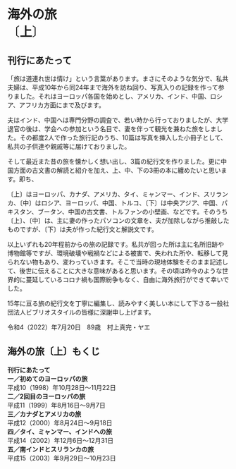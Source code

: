 <style>
@page :first { counter-reset: page 0; }
</style>

<h1>海外の旅<br/><span style="font-weight:400">〔</span>上<span style="font-weight:400">〕</span></h1>

<h2 id="foreword">刊行にあたって</h2>

「旅は道連れ世は情け」という言葉があります。まさにそのような気分で、私共夫婦は、平成10年から同24年まで海外を訪ね回り、写真入りの記録を作って参りました。それはヨーロッパ各国を始めとし、アメリカ、インド、中国、ロシア、アフリカ方面にまで及びます。

夫はインド、中国へは専門分野の調査で、若い時から行っておりましたが、大学退官の後は、学会への参加という名目で、妻を伴って観光を兼ねた旅をしました。その都度2人で作った旅行記のうち、10篇は写真を挿入した小冊子として、私共の子供達や親戚等に届けておりました。

そして最近また昔の旅を懐かしく想い出し、3篇の紀行文を作りました。更に中国方面の古文書の解読と紹介を加え、上、中、下の3冊の本に纏めたいと思います。即ち、

〔上〕はヨーロッパ、カナダ、アメリカ、タイ、ミャンマー、インド、スリランカ、〔中〕はロシア、ヨーロッパ、中国、トルコ、〔下〕は中央アジア、中国、パキスタン、ブータン、中国の古文書、トルファンの小壁画、などです。そのうち〔上〕、〔中〕は、主に妻の作ったパソコンの文章を、夫が加除しながら推敲したものですが、〔下〕は夫が作った紀行文と解説文です。

以上いずれも20年程前からの旅の記録です。私共が回った所は主に名所旧跡や博物館等ですが、環境破壊や戦禍などによる被害で、失われた所や、転移して見られない物もあり、変わっていきます。そこで当時の現地体験をそのまま記述して、後世に伝えることに大きな意味があると思います。その頃は昨今のような世界的に蔓延しているコロナ禍も国際紛争もなく、自由に海外旅行ができて幸いでした。

15年に亘る旅の紀行文を丁寧に編集し、読みやすく美しい本にして下さる一般社団法人ビブリオスタイルの皆様に深謝申し上げます。

<div class="signature">
令和4（2022）年7月20日　89歳　村上真完・ヤエ
</div>

<nav id="toc" role="doc-toc">
<h2><span class="title">海外の旅〔上〕</span>もくじ</h2>

- [**刊行にあたって**](#foreword)
- [**一／初めてのヨーロッパの旅**<br/>平成10（1998）年10月28日〜11月22日](chap01.html)
- [**二／2回目のヨーロッパの旅**<br/>平成11（1999）年8⽉16⽇～9⽉7⽇](chap02.html)
- [**三／カナダとアメリカの旅**<br/>平成12（2000）年8月24日〜9月18日](chap03.html)
- [**四／タイ、ミャンマー、インドへの旅**<br/>平成14（2002）年12月6日〜12月31日](chap04.html)
- [**五／南インドとスリランカの旅**<br/>平成15（2003）年9月29日〜10月23日](chap05.html)

</nav>
